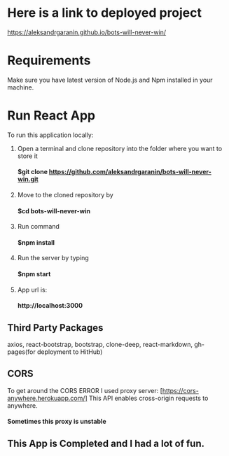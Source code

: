 # Here is a link to deployed project

https://aleksandrgaranin.github.io/bots-will-never-win/


# Requirements 

Make sure you have latest version of Node.js and Npm installed in your machine.

# Run React App

To run this application locally:

1. Open a terminal and clone repository into the folder where you want to store it 
    #### $git clone https://github.com/aleksandrgaranin/bots-will-never-win.git
2. Move to the cloned repository by 
    #### $cd bots-will-never-win
3. Run command 
    #### $npm install
4. Run the server by typing 
    #### $npm start
5. App url is:
    #### http://localhost:3000

## Third Party Packages 

axios, react-bootstrap, bootstrap, clone-deep, react-markdown, gh-pages(for deployment to HitHub)

## CORS 

To get around the CORS ERROR I used proxy server: 
 [https://cors-anywhere.herokuapp.com/]
This API enables cross-origin requests to anywhere.

#### Sometimes this proxy is unstable

## This App is Completed and I had a lot of fun.